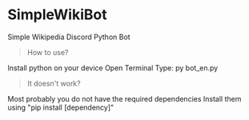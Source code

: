 # SimpleWikiBot
Simple Wikipedia Discord Python Bot

>How to use?

Install python on your device
Open Terminal
Type: py bot_en.py

>It doesn't work?

Most probably you do not have the required dependencies
Install them using "pip install [dependency]"
